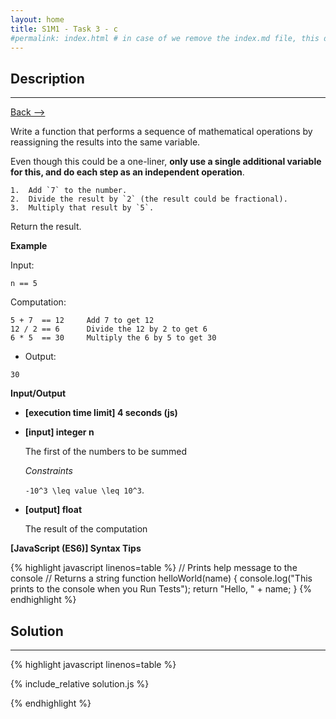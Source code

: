 ```yaml
---
layout: home
title: S1M1 - Task 3 - c
#permalink: index.html # in case of we remove the index.md file, this doc will be the index page
---
```


<div class="row">
<div class="columnStmt" markdown="1">

## Description
------

[Back --> ](../README.md) 

Write a function that performs a sequence of mathematical operations by reassigning the results into the same variable.

Even though this could be a one-liner, **only use a single additional variable for this, and do each step as an independent operation**.

    1.  Add `7` to the number.
    2.  Divide the result by `2` (the result could be fractional).
    3.  Multiply that result by `5`.

Return the result.

**Example**

Input:
```
n == 5
```
Computation:
```
5 + 7  == 12     Add 7 to get 12
12 / 2 == 6      Divide the 12 by 2 to get 6
6 * 5  == 30     Multiply the 6 by 5 to get 30
```
-   Output:
```
30
```


**Input/Output**

* **[execution time limit] 4 seconds (js)**

* **[input] integer n**

    The first of the numbers to be summed

    *Constraints*

    <code type='math/tex'>-10^3 \leq value \leq 10^3</code>.


* **[output] float**

    The result of the computation

**[JavaScript (ES6)] Syntax Tips**

{% highlight javascript linenos=table %}
// Prints help message to the console
// Returns a string
function helloWorld(name) {
    console.log("This prints to the console when you Run Tests");
    return "Hello, " + name;
}
{% endhighlight %}

</div>
<div class="columnSol" markdown="1">

## Solution
------

{% highlight javascript linenos=table %}

{% include_relative solution.js %}

{% endhighlight %}

</div>
</div>